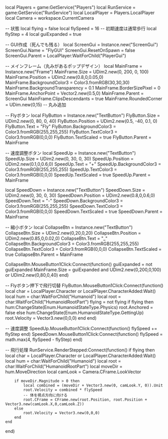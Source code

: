 local Players = game:GetService("Players")
local RunService = game:GetService("RunService")
local LocalPlayer = Players.LocalPlayer
local Camera = workspace.CurrentCamera

-- 状態
local flying = false
local flySpeed = 16 -- 初期速度は通常歩行
local flyStep = 4
local guiExpanded = true

-- GUI作成（死んでも残る）
local ScreenGui = Instance.new("ScreenGui")
ScreenGui.Name = "FlyGUI"
ScreenGui.ResetOnSpawn = false
ScreenGui.Parent = LocalPlayer:WaitForChild("PlayerGui")

-- メインフレーム（丸みがあるポップデザイン）
local MainFrame = Instance.new("Frame")
MainFrame.Size = UDim2.new(0, 200, 0, 100)
MainFrame.Position = UDim2.new(0.8,0,0.05,0)
MainFrame.BackgroundColor3 = Color3.fromRGB(30,30,30)
MainFrame.BackgroundTransparency = 0.1
MainFrame.BorderSizePixel = 0
MainFrame.AnchorPoint = Vector2.new(0.5,0)
MainFrame.Parent = ScreenGui
MainFrame.ClipsDescendants = true
MainFrame.RoundedCorner = UDim.new(0,15) -- 丸み追加

-- Flyボタン
local FlyButton = Instance.new("TextButton")
FlyButton.Size = UDim2.new(0, 80, 0, 40)
FlyButton.Position = UDim2.new(0.5, -40, 0.1, 0)
FlyButton.Text = "Fly"
FlyButton.BackgroundColor3 = Color3.fromRGB(255,255,255)
FlyButton.TextColor3 = Color3.fromRGB(0,0,0)
FlyButton.TextScaled = true
FlyButton.Parent = MainFrame

-- 速度調整ボタン
local SpeedUp = Instance.new("TextButton")
SpeedUp.Size = UDim2.new(0, 30, 0, 30)
SpeedUp.Position = UDim2.new(0.1,0,0.6,0)
SpeedUp.Text = "+"
SpeedUp.BackgroundColor3 = Color3.fromRGB(255,255,255)
SpeedUp.TextColor3 = Color3.fromRGB(0,0,0)
SpeedUp.TextScaled = true
SpeedUp.Parent = MainFrame

local SpeedDown = Instance.new("TextButton")
SpeedDown.Size = UDim2.new(0, 30, 0, 30)
SpeedDown.Position = UDim2.new(0.8,0,0.6,0)
SpeedDown.Text = "-"
SpeedDown.BackgroundColor3 = Color3.fromRGB(255,255,255)
SpeedDown.TextColor3 = Color3.fromRGB(0,0,0)
SpeedDown.TextScaled = true
SpeedDown.Parent = MainFrame

-- 縮小ボタン
local CollapseBtn = Instance.new("TextButton")
CollapseBtn.Size = UDim2.new(0,20,0,20)
CollapseBtn.Position = UDim2.new(0.85,0,0.02,0)
CollapseBtn.Text = "_"
CollapseBtn.BackgroundColor3 = Color3.fromRGB(255,255,255)
CollapseBtn.TextColor3 = Color3.fromRGB(0,0,0)
CollapseBtn.TextScaled = true
CollapseBtn.Parent = MainFrame

CollapseBtn.MouseButton1Click:Connect(function()
    guiExpanded = not guiExpanded
    MainFrame.Size = guiExpanded and UDim2.new(0,200,0,100) or UDim2.new(0,80,0,40)
end)

-- Flyボタン押下で飛行切替
FlyButton.MouseButton1Click:Connect(function()
    local char = LocalPlayer.Character or LocalPlayer.CharacterAdded:Wait()
    local hum = char:WaitForChild("Humanoid")
    local root = char:WaitForChild("HumanoidRootPart")
    flying = not flying
    if flying then
        hum:ChangeState(Enum.HumanoidStateType.Physics)
        root.Anchored = false
    else
        hum:ChangeState(Enum.HumanoidStateType.GettingUp)
        root.Velocity = Vector3.new(0,0,0)
    end
end)

-- 速度調整
SpeedUp.MouseButton1Click:Connect(function()
    flySpeed += flyStep
end)
SpeedDown.MouseButton1Click:Connect(function()
    flySpeed = math.max(4, flySpeed - flyStep)
end)

-- 飛行処理
RunService.RenderStepped:Connect(function()
    if flying then
        local char = LocalPlayer.Character or LocalPlayer.CharacterAdded:Wait()
        local hum = char:WaitForChild("Humanoid")
        local root = char:WaitForChild("HumanoidRootPart")
        local moveDir = hum.MoveDirection
        local camLook = Camera.CFrame.LookVector

        if moveDir.Magnitude > 0 then
            local combined = (moveDir + Vector3.new(0, camLook.Y, 0)).Unit
            root.Velocity = combined * flySpeed
            -- 体を視点方向に向ける
            root.CFrame = CFrame.new(root.Position, root.Position + Vector3.new(camLook.X,0,camLook.Z))
        else
            root.Velocity = Vector3.new(0,0,0)
        end
    end
end)
